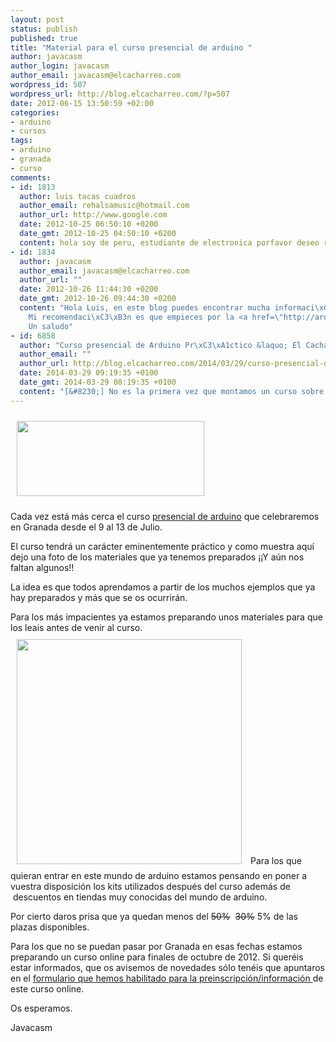 ```yaml
--- 
layout: post
status: publish
published: true
title: "Material para el curso presencial de arduino "
author: javacasm
author_login: javacasm
author_email: javacasm@elcacharreo.com
wordpress_id: 507
wordpress_url: http://blog.elcacharreo.com/?p=507
date: 2012-06-15 13:50:59 +02:00
categories: 
- arduino
- cursos
tags: 
- arduino
- granada
- curso
comments: 
- id: 1813
  author: luis tacas cuadros
  author_email: rehalsamusic@hotmail.com
  author_url: http://www.google.com
  date: 2012-10-25 06:50:10 +0200
  date_gmt: 2012-10-25 04:50:10 +0200
  content: hola soy de peru, estudiante de electronica porfavor deseo recibir informacion sobre este arduino y otros microcontroladores
- id: 1834
  author: javacasm
  author_email: javacasm@elcacharreo.com
  author_url: ""
  date: 2012-10-26 11:44:30 +0200
  date_gmt: 2012-10-26 09:44:30 +0200
  content: "Hola Luis, en este blog puedes encontrar mucha informaci\xC3\xB3n sobre arduino. Existen muchos otros blogs donde puedes encontrar m\xC3\xA1s informaci\xC3\xB3n.\n\
    Mi recomendaci\xC3\xB3n es que empieces por la <a href=\"http://arduino.cc/en/Guide/HomePage\" rel=\"nofollow\">propia p\xC3\xA1gina de arduino</a>\n\n\
    Un saludo"
- id: 6858
  author: "Curso presencial de Arduino Pr\xC3\xA1ctico &laquo; El Cacharreo.com"
  author_email: ""
  author_url: http://blog.elcacharreo.com/2014/03/29/curso-presencial-de-arduino-practico/
  date: 2014-03-29 09:19:35 +0100
  date_gmt: 2014-03-29 08:19:35 +0100
  content: "[&#8230;] No es la primera vez que montamos un curso sobre Arduino presencial. Se han realizado 4 ediciones del mismo con distintos niveles. El a\xC3\xB1o pasado hicimos un curso de arduino avanzado\xC2\xA0y anteriormente un curso de introducci\xC3\xB3n de arduino. [&#8230;]"
---
```

<a href="http://blog.elcacharreo.com/wp-content/uploads/2012/06/material-curso_1024.jpg"><img class="alignleft size-medium wp-image-509" style="margin: 10px;" title="material curso_1024" src="http://blog.elcacharreo.com/wp-content/uploads/2012/06/material-curso_1024-300x120.jpg" alt="" width="300" height="120" /></a>

Cada vez está más cerca el curso <a href="http://blog.elcacharreo.com/2012/05/29/curso-de-iniciacion-de-arduino-en-granada/">presencial de arduino</a> que celebraremos en Granada desde el 9 al 13 de Julio.

El curso tendrá un carácter eminentemente práctico y como muestra aquí dejo una foto de los materiales que ya tenemos preparados ¡¡Y aún nos faltan algunos!!

La idea es que todos aprendamos a partir de los muchos ejemplos que ya hay preparados y más que se os ocurrirán.

Para los más impacientes ya estamos preparando unos materiales para que los leais antes de venir al curso.
<img class="alignright" style="margin: 10px;" src="http://osl.ugr.es/galeria/var/albums/Arduino-%26-Scratch/IMG_20120618_121133.jpg?m=1340018114" alt="" width="360" />
Para los que quieran entrar en este mundo de arduino estamos pensando en poner a vuestra disposición los kits utilizados después del curso además de  descuentos en tiendas muy conocidas del mundo de arduino.

Por cierto daros prisa que ya quedan menos del <del>50%</del>  <del datetime="2012-06-25T22:38:09+00:00">30%</del> 5% de las plazas disponibles.

Para los que no se puedan pasar por Granada en esas fechas estamos preparando un curso online para finales de octubre de 2012. Si queréis estar informados, que os avisemos de novedades sólo tenéis que apuntaros en el <a href="https://docs.google.com/spreadsheet/viewform?formkey=dExaT2x0Mk5GMm56QUhSWDduakFuT0E6MA#gid=0">formulario que hemos habilitado para la preinscripción/información </a>de este curso online.

Os esperamos.

Javacasm
